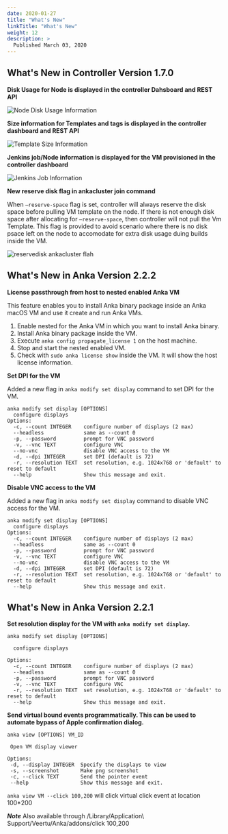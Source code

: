 ```yaml
---
date: 2020-01-27
title: "What's New"
linkTitle: "What's New"
weight: 12
description: >
  Published March 03, 2020 
---
```


## What's New in Controller Version 1.7.0

**Disk Usage for Node is displayed in the controller Dahsboard and REST API**

![Node Disk Usage Information](/images/whatsnew/Nodestorageinfo.png)

**Size information for Templates and tags is displayed in the controller dashboard and REST API**

![Template Size Information](/images/whatsnew/templatesize.png)

**Jenkins job/Node information is displayed for the VM provisioned in the controller dashboard**

![Jenkins Job Information](/images/whatsnew/JenkinsInfoportal.png)

**New reserve disk flag in ankacluster join command**

When `–reserve-space` flag is set, controller will always reserve the disk space before pulling VM template on the node. If there is not enough disk space after allocating for `–reserve-space`, then controller will not pull the Vm Template. This flag is provided to avoid scenario where there is no disk psace left on the node to accomodate for extra disk usage duing builds inside the VM.

![reservedisk ankacluster flah](/images/whatsnew/ankaclusterreservediskspace.png)

## What's New in Anka Version 2.2.2

**License passthrough from host to nested enabled Anka VM**

This feature enables you to install Anka binary package inside an Anka macOS VM and use it create and run Anka VMs.

1. Enable nested for the Anka VM in which you want to install Anka binary.
2. Install Anka binary package inside the VM.
2. Execute `anka config propagate_license 1` on the host machine.
3. Stop and start the nested enabled VM.
4. Check with `sudo anka license show` inside the VM. It will show the host license information.

**Set DPI for the VM**

Added a new flag in `anka modify set display` command to set DPI for the VM.

```
anka modify set display [OPTIONS]
  configure displays
Options:
  -c, --count INTEGER    configure number of displays (2 max)
  --headless             same as --count 0
  -p, --password         prompt for VNC password
  -v, --vnc TEXT         configure VNC
  --no-vnc               disable VNC access to the VM
  -d, --dpi INTEGER      set DPI (default is 72)
  -r, --resolution TEXT  set resolution, e.g. 1024x768 or 'default' to reset to default
  --help                 Show this message and exit.
```

**Disable VNC access to the VM**

Added a new flag in `anka modify set display` command to disable VNC access for the VM.

```
anka modify set display [OPTIONS]
  configure displays
Options:
  -c, --count INTEGER    configure number of displays (2 max)
  --headless             same as --count 0
  -p, --password         prompt for VNC password
  -v, --vnc TEXT         configure VNC
  --no-vnc               disable VNC access to the VM
  -d, --dpi INTEGER      set DPI (default is 72)
  -r, --resolution TEXT  set resolution, e.g. 1024x768 or 'default' to reset to default
  --help                 Show this message and exit.
```



## What's New in Anka Version 2.2.1

**Set resolution display for the VM with `anka modify set display`.**

```
anka modify set display [OPTIONS]

  configure displays

Options:
  -c, --count INTEGER    configure number of displays (2 max)
  --headless             same as --count 0
  -p, --password         prompt for VNC password
  -v, --vnc TEXT         configure VNC
  -r, --resolution TEXT  set resolution, e.g. 1024x768 or 'default' to reset to default
  --help                 Show this message and exit.
  ```

  



**Send virtual bound events programmatically. This can be used to automate bypass of Apple confirmation dialog.**

 ```
 anka view [OPTIONS] VM_ID

  Open VM display viewer

Options:
  -d, --display INTEGER  Specify the displays to view
  -s, --screenshot       Make png screenshot
  -c, --click TEXT       Send the pointer event
  --help                 Show this message and exit.
  ```


`anka view VM --click 100,200` will click virtual click event at location 100*200

***Note*** Also available through /Library/Application\ Support/Veertu/Anka/addons/click 100,200

  


